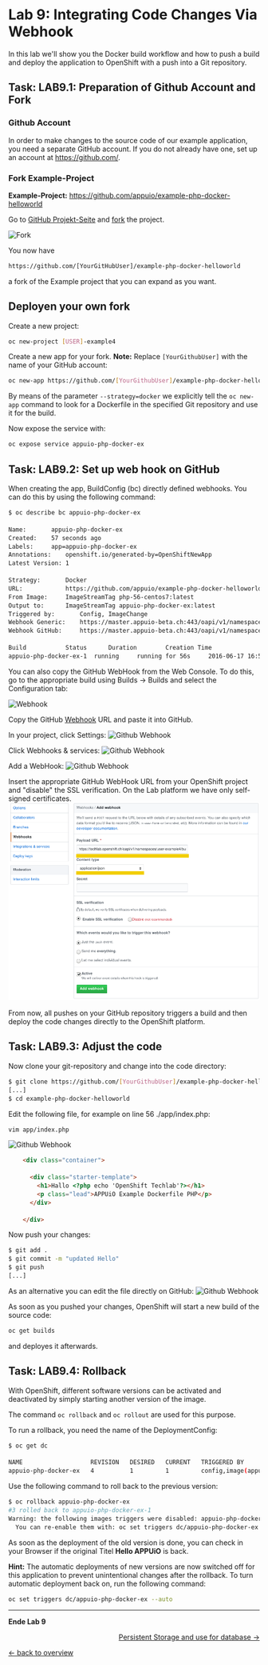 # Lab 9: Integrating Code Changes Via Webhook

In this lab we'll show you the Docker build workflow and how to push a build and deploy the application to OpenShift with a push into a Git repository.

## Task: LAB9.1: Preparation of Github Account and Fork

### Github Account

In order to make changes to the source code of our example application, you need a separate GitHub account. If you do not already have one, set up an account at https://github.com/.

### Fork Example-Project

**Example-Project:** https://github.com/appuio/example-php-docker-helloworld

Go to [GitHub Projekt-Seite](https://github.com/appuio/example-php-docker-helloworld) and [fork](https://help.github.com/articles/fork-a-repo/) the project.

![Fork](../images/lab_9_fork_example.png)

You now have

```txt
https://github.com/[YourGitHubUser]/example-php-docker-helloworld
```

a fork of the Example project that you can expand as you want.

## Deployen your own fork

Create a new project:

```bash
oc new-project [USER]-example4
```

Create a new app for your fork.  **Note:** Replace `[YourGithubUser]` with the name of your GitHub account:

```bash
oc new-app https://github.com/[YourGithubUser]/example-php-docker-helloworld.git --strategy=docker --name=appuio-php-docker-ex
```

By means of the parameter  `--strategy=docker` we explicitly tell the `oc new-app` command to look for a Dockerfile in the specified Git repository and use it for the build.

Now expose the service with:

```bash
oc expose service appuio-php-docker-ex
```

## Task: LAB9.2: Set up web hook on GitHub

When creating the app, BuildConfig (bc) directly defined webhooks. You can do this by using the following command:

```bash
$ oc describe bc appuio-php-docker-ex

Name:		appuio-php-docker-ex
Created:	57 seconds ago
Labels:		app=appuio-php-docker-ex
Annotations:	openshift.io/generated-by=OpenShiftNewApp
Latest Version:	1

Strategy:		Docker
URL:			https://github.com/appuio/example-php-docker-helloworld.git
From Image:		ImageStreamTag php-56-centos7:latest
Output to:		ImageStreamTag appuio-php-docker-ex:latest
Triggered by:		Config, ImageChange
Webhook Generic:	https://master.appuio-beta.ch:443/oapi/v1/namespaces/techlab-example4/buildconfigs/appuio-php-docker-ex/webhooks/EqEq18JtxaY3vG2zvPSU/generic
Webhook GitHub:		https://master.appuio-beta.ch:443/oapi/v1/namespaces/techlab-example4/buildconfigs/appuio-php-docker-ex/webhooks/hqQ3h1CzUGIXvWqjiV-G/github

Build			Status		Duration		Creation Time
appuio-php-docker-ex-1 	running 	running for 56s 	2016-06-17 16:56:34 +0200 CEST


```

You can also copy the GitHub WebHook from the Web Console. To do this, go to the appropriate build using Builds → Builds and select the Configuration tab:

![Webhook](../images/lab_9_webhook_ose3.png)

Copy the GitHub [Webhook](https://developer.github.com/webhooks/) URL and paste it into GitHub.

In your project, click Settings:
![Github Webhook](../images/lab_09_webhook_github1.png)

Click Webhooks & services:
![Github Webhook](../images/lab_09_webhook_github2.png)

Add a WebHook:
![Github Webhook](../images/lab_09_webhook_github3.png)

Insert the appropriate GitHub WebHook URL from your OpenShift project and "disable" the SSL verification. On the Lab platform we have only self-signed certificates.
![Github Webhook](../images/lab_09_webhook_github4.png)

From now, all pushes on your GitHub repository triggers a build and then deploy the code changes directly to the OpenShift platform.

## Task: LAB9.3: Adjust the code


Now clone your git-repository and change into the code directory:

```bash
$ git clone https://github.com/[YourGithubUser]/example-php-docker-helloworld.git
[...]
$ cd example-php-docker-helloworld
```

Edit the following file, for example on line 56 ./app/index.php:

```bash
vim app/index.php
```

![Github Webhook](../images/lab_9_codechange1.png)

```html
    <div class="container">

      <div class="starter-template">
        <h1>Hallo <?php echo 'OpenShift Techlab'?></h1>
        <p class="lead">APPUiO Example Dockerfile PHP</p>
      </div>

    </div>
```

Now push your changes:

```bash
$ git add .
$ git commit -m "updated Hello"
$ git push
[...]
```

As an alternative you can edit the file directly on GitHub:
![Github Webhook](../images/lab_9_edit_on_github.png)

As soon as you pushed your changes, OpenShift will start a new build of the source code:

```bash
oc get builds
```

and deployes it afterwards.

## Task: LAB9.4: Rollback

With OpenShift, different software versions can be activated and deactivated by simply starting another version of the image.

The command `oc rollback` and `oc rollout` are used for this purpose.

To run a rollback, you need the name of the DeploymentConfig:

```bash
$ oc get dc

NAME                   REVISION   DESIRED   CURRENT   TRIGGERED BY
appuio-php-docker-ex   4          1         1         config,image(appuio-php-docker-ex:latest)

```

Use the following command to roll back to the previous version:

```bash
$ oc rollback appuio-php-docker-ex
#3 rolled back to appuio-php-docker-ex-1
Warning: the following images triggers were disabled: appuio-php-docker-ex:latest
  You can re-enable them with: oc set triggers dc/appuio-php-docker-ex --auto
```

As soon as the deployment of the old version is done, you can check in your Browser if the original Titel **Hello APPUiO** is back.

**Hint:** The automatic deployments of new versions are now switched off for this application to prevent unintentional changes after the rollback. To turn automatic deployment back on, run the following command:

```bash
oc set triggers dc/appuio-php-docker-ex --auto
```

---

**Ende Lab 9**

<p width="100px" align="right"><a href="10_persistent_storage.md">Persistent Storage and use for database →</a></p>

[← back to overview](../README.md)
